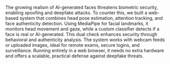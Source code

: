 The growing realism of AI-generated faces threatens biometric security, enabling spoofing and deepfake attacks. To counter this, we built a web-based system that combines head pose estimation, attention tracking, and face authenticity detection. Using MediaPipe for facial landmarks, it monitors head movement and gaze, while a custom classifier detects if a face is real or AI-generated. This dual check enhances security through behavioral and authenticity analysis. The system works with webcam feeds or uploaded images, ideal for remote exams, secure logins, and surveillance. Running entirely in a web browser, it needs no extra hardware and offers a scalable, practical defense against deepfake threats.
